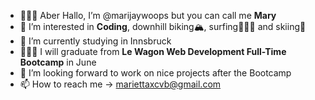 - 🙋🏼‍♀️ Aber Hallo, I’m @marijaywoops but you can call me <strong>Mary</strong>
- 🌊 I’m interested in <strong>Coding</strong>, downhill biking🏔, surfing🏄🏼‍♀️ and skiing🎿
- 🌱 I’m currently studying in Innsbruck
- 👩🏼‍💻 I will graduate  from <strong>Le Wagon Web Development Full-Time Bootcamp</strong> in June
- 💞️ I’m looking forward to work on nice projects after the Bootcamp
- 📫 How to reach me -> mariettaxcvb@gmail.com
<!---
marijaywoops/marijaywoops is a ✨ special ✨ repository because its `README.md` (this file) appears on your GitHub profile.
You can click the Preview link to take a look at your changes.
--->
